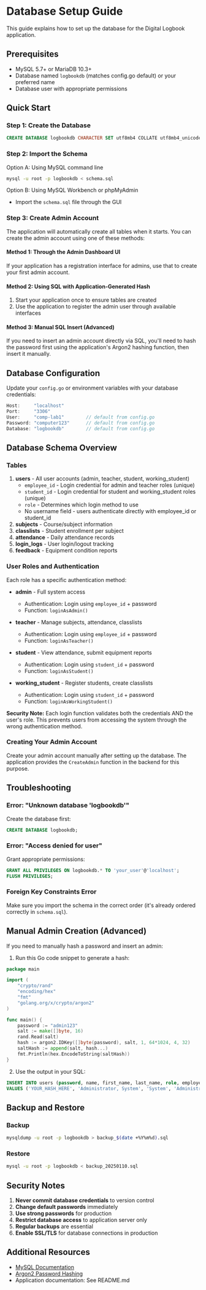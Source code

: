 # Database Setup Guide

This guide explains how to set up the database for the Digital Logbook application.

## Prerequisites

- MySQL 5.7+ or MariaDB 10.3+
- Database named `logbookdb` (matches config.go default) or your preferred name
- Database user with appropriate permissions

## Quick Start

### Step 1: Create the Database

```sql
CREATE DATABASE logbookdb CHARACTER SET utf8mb4 COLLATE utf8mb4_unicode_ci;
```

### Step 2: Import the Schema

Option A: Using MySQL command line
```bash
mysql -u root -p logbookdb < schema.sql
```

Option B: Using MySQL Workbench or phpMyAdmin
- Import the `schema.sql` file through the GUI

### Step 3: Create Admin Account

The application will automatically create all tables when it starts. You can create the admin account using one of these methods:

#### Method 1: Through the Admin Dashboard UI

If your application has a registration interface for admins, use that to create your first admin account.

#### Method 2: Using SQL with Application-Generated Hash

1. Start your application once to ensure tables are created
2. Use the application to register the admin user through available interfaces

#### Method 3: Manual SQL Insert (Advanced)

If you need to insert an admin account directly via SQL, you'll need to hash the password first using the application's Argon2 hashing function, then insert it manually.

## Database Configuration

Update your `config.go` or environment variables with your database credentials:

```go
Host:     "localhost"
Port:     "3306"
User:     "comp-lab1"        // default from config.go
Password: "computer123"      // default from config.go
Database: "logbookdb"        // default from config.go
```

## Database Schema Overview

### Tables

1. **users** - All user accounts (admin, teacher, student, working_student)
   - `employee_id` - Login credential for admin and teacher roles (unique)
   - `student_id` - Login credential for student and working_student roles (unique)
   - `role` - Determines which login method to use
   - No username field - users authenticate directly with employee_id or student_id
2. **subjects** - Course/subject information
3. **classlists** - Student enrollment per subject
4. **attendance** - Daily attendance records
5. **login_logs** - User login/logout tracking
6. **feedback** - Equipment condition reports

### User Roles and Authentication

Each role has a specific authentication method:

- **admin** - Full system access
  - Authentication: Login using `employee_id` + password
  - Function: `loginAsAdmin()`

- **teacher** - Manage subjects, attendance, classlists
  - Authentication: Login using `employee_id` + password
  - Function: `loginAsTeacher()`

- **student** - View attendance, submit equipment reports
  - Authentication: Login using `student_id` + password
  - Function: `loginAsStudent()`

- **working_student** - Register students, create classlists
  - Authentication: Login using `student_id` + password
  - Function: `loginAsWorkingStudent()`

**Security Note:** Each login function validates both the credentials AND the user's role. This prevents users from accessing the system through the wrong authentication method.

### Creating Your Admin Account

Create your admin account manually after setting up the database. The application provides the `CreateAdmin` function in the backend for this purpose.

## Troubleshooting

### Error: "Unknown database 'logbookdb'"

Create the database first:
```sql
CREATE DATABASE logbookdb;
```

### Error: "Access denied for user"

Grant appropriate permissions:
```sql
GRANT ALL PRIVILEGES ON logbookdb.* TO 'your_user'@'localhost';
FLUSH PRIVILEGES;
```

### Foreign Key Constraints Error

Make sure you import the schema in the correct order (it's already ordered correctly in `schema.sql`).

## Manual Admin Creation (Advanced)

If you need to manually hash a password and insert an admin:

1. Run this Go code snippet to generate a hash:
```go
package main

import (
    "crypto/rand"
    "encoding/hex"
    "fmt"
    "golang.org/x/crypto/argon2"
)

func main() {
    password := "admin123"
    salt := make([]byte, 16)
    rand.Read(salt)
    hash := argon2.IDKey([]byte(password), salt, 1, 64*1024, 4, 32)
    saltHash := append(salt, hash...)
    fmt.Println(hex.EncodeToString(saltHash))
}
```

2. Use the output in your SQL:
```sql
INSERT INTO users (password, name, first_name, last_name, role, employee_id)
VALUES ('YOUR_HASH_HERE', 'Administrator, System', 'System', 'Administrator', 'admin', 'ADMIN001');
```

## Backup and Restore

### Backup
```bash
mysqldump -u root -p logbookdb > backup_$(date +%Y%m%d).sql
```

### Restore
```bash
mysql -u root -p logbookdb < backup_20250110.sql
```

## Security Notes

1. **Never commit database credentials** to version control
2. **Change default passwords** immediately
3. **Use strong passwords** for production
4. **Restrict database access** to application server only
5. **Regular backups** are essential
6. **Enable SSL/TLS** for database connections in production

## Additional Resources

- [MySQL Documentation](https://dev.mysql.com/doc/)
- [Argon2 Password Hashing](https://en.wikipedia.org/wiki/Argon2)
- Application documentation: See README.md

